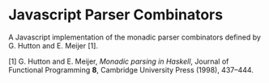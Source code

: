 # Javascript Parser Combinators

A Javascript implementation of the monadic parser combinators defined by G. Hutton and E. Meijer [1].

[1] G. Hutton and E. Meijer, *Monadic parsing in Haskell*, Journal of Functional Programming **8**, Cambridge University Press (1998), 437–444.

